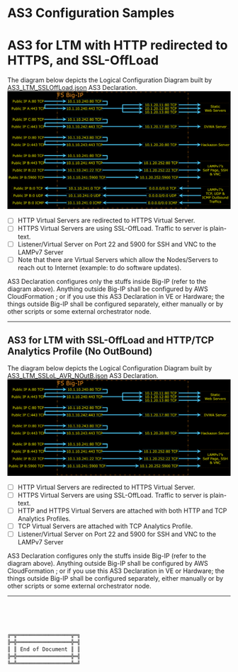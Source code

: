 # AS3 Configuration Samples



# AS3 for LTM with HTTP redirected to HTTPS, and SSL-OffLoad

The diagram below depicts the Logical Configuration Diagram built by [AS3_LTM_SSLOffLoad.json](AS3_LTM_SSLOffLoad.json) AS3 Declaration.
![Logical Configuration Diagram](AS3_LTM_SSLOffLoad.png)

- [ ] HTTP Virtual Servers are redirected to HTTPS Virtual Server.
- [ ] HTTPS Virtual Servers are using SSL-OffLoad. Traffic to server is plain-text.
- [ ] Listener/Virtual Server on Port 22 and 5900 for SSH and VNC to the LAMPv7 Server
- [ ] Note that there are Virtual Servers which allow the Nodes/Servers to reach out to Internet (example: to do software updates).

AS3 Declaration configures only the stuffs inside Big-IP (refer to the diagram above).
Anything outside Big-IP shall be configured by AWS CloudFormation ; or if you use this AS3 Declaration in VE or Hardware; the things outside Big-IP shall be configured separately, either manually or by other scripts or some external orchestrator node.



***

## AS3 for LTM with SSL-OffLoad and HTTP/TCP Analytics Profile (No OutBound)

The diagram below depicts the Logical Configuration Diagram built by [AS3_LTM_SSLoL_AVR_NOutB.json](AS3_LTM_SSLoL_AVR_NOutB.json) AS3 Declaration.
![Logical Configuration Diagram](AS3_LTM_SSLoL_AVR_NOutB.png)

- [ ] HTTP Virtual Servers are redirected to HTTPS Virtual Server.
- [ ] HTTPS Virtual Servers are using SSL-OffLoad. Traffic to server is plain-text.
- [ ] HTTP and HTTPS Virtual Servers are attached with both HTTP and TCP Analytics Profiles.
- [ ] TCP Virtual Servers are attached with TCP Analytics Profile.
- [ ] Listener/Virtual Server on Port 22 and 5900 for SSH and VNC to the LAMPv7 Server

AS3 Declaration configures only the stuffs inside Big-IP (refer to the diagram above).
Anything outside Big-IP shall be configured by AWS CloudFormation ; or if you use this AS3 Declaration in VE or Hardware; the things outside Big-IP shall be configured separately, either manually or by other scripts or some external orchestrator node.



***

<br><br><br>
```
╔═╦═════════════════╦═╗
╠═╬═════════════════╬═╣
║ ║ End of Document ║ ║
╠═╬═════════════════╬═╣
╚═╩═════════════════╩═╝
```
<br><br><br>


